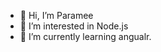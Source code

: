 - 👋 Hi, I’m Paramee
- 👀 I’m interested in Node.js
- 🌱 I’m currently learning angualr.

<!---
Paramee28/Paramee28 is a ✨ special ✨ repository because its `README.md` (this file) appears on your GitHub profile.
You can click the Preview link to take a look at your changes.
--->
